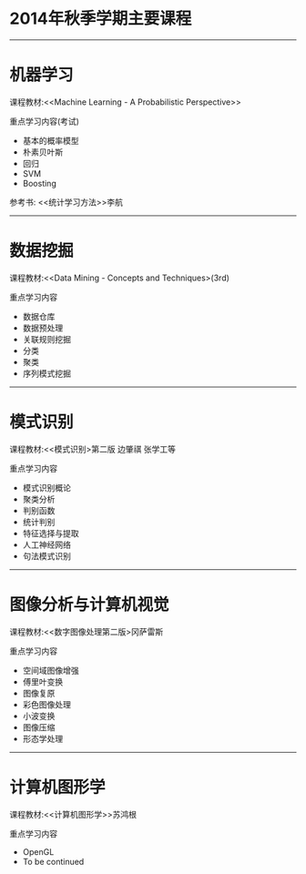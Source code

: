 # 2014年秋季学期主要课程

------

# 机器学习

课程教材:\<\<Machine Learning - A Probabilistic Perspective>>

重点学习内容(考试)

 * 基本的概率模型
 * 朴素贝叶斯
 * 回归
 * SVM
 * Boosting

参考书: \<\<统计学习方法>>李航

------

# 数据挖掘

课程教材:\<\<Data Mining - Concepts and Techniques>(3rd)

重点学习内容

* 数据仓库
* 数据预处理
* 关联规则挖掘
* 分类
* 聚类
* 序列模式挖掘

------

# 模式识别

课程教材:\<\<模式识别>第二版 边肇祺 张学工等

重点学习内容

* 模式识别概论
* 聚类分析
* 判别函数
* 统计判别
* 特征选择与提取
* 人工神经网络
* 句法模式识别

------

# 图像分析与计算机视觉

课程教材:\<\<数字图像处理第二版>冈萨雷斯

重点学习内容

* 空间域图像增强
* 傅里叶变换
* 图像复原
* 彩色图像处理
* 小波变换
* 图像压缩
* 形态学处理

------

# 计算机图形学

课程教材:\<\<计算机图形学>>苏鸿根

重点学习内容

* OpenGL
* To be continued
